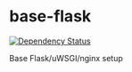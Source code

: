 # base-flask

[![Dependency Status](https://gemnasium.com/badges/github.com/albertyw/base-flask.svg)](https://gemnasium.com/github.com/albertyw/base-flask)

Base Flask/uWSGI/nginx setup
